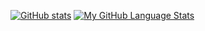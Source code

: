 [![GitHub stats](https://github-readme-stats.vercel.app/api?username=frnikho)](https://github.com/anuraghazra/github-readme-stats)
[![My GitHub Language Stats](https://github-readme-stats.vercel.app/api/top-langs/?username=frnikho&langs_count=5)]()

<!--
**frnikho/frnikho** is a ✨ _special_ ✨ repository because its `README.md` (this file) appears on your GitHub profile.

Here are some ideas to get you started:
- 🔭 I’m currently working on ...
- 🌱 I’m currently learning ...
- 👯 I’m looking to collaborate on ...
- 🤔 I’m looking for help with ...
- 💬 Ask me about ...
- 📫 How to reach me: ...
- 😄 Pronouns: ...
- ⚡ Fun fact: ...
-->
